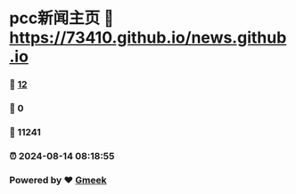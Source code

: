 # pcc新闻主页 :link: https://73410.github.io/news.github.io 
### :page_facing_up: [12](https://73410.github.io/news.github.io/tag.html) 
### :speech_balloon: 0 
### :hibiscus: 11241 
### :alarm_clock: 2024-08-14 08:18:55 
### Powered by :heart: [Gmeek](https://github.com/Meekdai/Gmeek)
